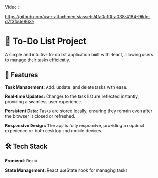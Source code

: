 Video : 




https://github.com/user-attachments/assets/4fa0cff0-a038-4184-96de-d7f3fb6e863e

 
 
# 📝 To-Do List Project

  


A simple and intuitive to-do list application built with React, allowing users to manage their tasks efficiently.






## 🚀 Features



**Task Management:** Add, update, and delete tasks with ease.



**Real-time Updates:** Changes to the task list are reflected instantly, providing a seamless user experience.



**Persistent Data:** Tasks are stored locally, ensuring they remain even after the browser is closed or refreshed.



**Responsive Design:** The app is fully responsive, providing an optimal experience on both desktop and mobile devices.






## 🛠️ Tech Stack






**Frontend**: React




**State Management:** React useState hook for managing tasks
